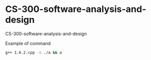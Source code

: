 # CS-300-software-analysis-and-design

CS-300-software-analysis-and-design

Example of command

```sh
g++ 1.6.2.cpp -o ./a && a
```
